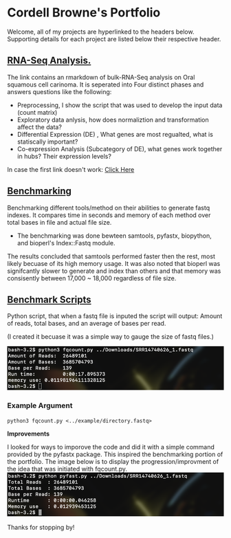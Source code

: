 # Cordell Browne's Portfolio

Welcome, all of my projects are hyperlinked to the headers below. Supporting details for each project are listed below their respective header.

## [RNA-Seq Analysis.](https://c0rd3ll.github.io/RNAseq/)
The link contains an rmarkdown of bulk-RNA-Seq analysis on Oral squamous cell carinoma. It is seperated into Four distinct phases and answers questions like the following: 

* Preprocessing, I show the script that was used to develop the input data (count matrix) 
* Exploratory data anlysis, how does normaliztion and transformation affect the data? 
* Differential Expression (DE) , What genes are most regualted, what is statiscally important? 
* Co-expression Analysis (Subcategory of DE), what genes work together in hubs? Their expression levels? 


In case the first link doesn't work:  [Click Here](https://github.com/C0RD3LL/Portfolio/blob/main/RNA-seq.md)


## [Benchmarking](https://c0rd3ll.github.io/benchmark_page)
Benchmarking different tools/method on their abilities to generate fastq indexes. It compares time in seconds and memory of each method over total bases in file and actual file size.

* The benchmarking was done bewteen samtools, pyfastx, biopython, and bioperl's Index::Fastq module.

The results concluded that samtools performed faster then the rest, most likely becuase of its high memory usage. It was also noted that bioperl was signifcantly slower to generate and index than others and that memory was consisently between 17,000 ~ 18,000 regardless of file size.

## [Benchmark Scripts](https://github.com/C0RD3LL/Portfolio/tree/main/Benchmark%20scripts)
Python script, that when a fastq file is inputed the script will output: Amount of reads, total bases, and an average of bases per read.

(I created it becuase it was a simple way to gauge the size of fastq files.)


![alt text](https://github.com/C0RD3LL/Portfolio/blob/main/extra/Screen%20Shot%202022-01-07%20at%205.19.41%20PM.png)
### Example Argument
```
python3 fqcount.py <../example/directory.fastq>
```
**Improvements**

I looked for ways to imporove the code and did it with a simple command provided by the pyfastx package. This inspired the benchmarking portion of the portfolio. The image below is to display the progression/improvment of the idea that was initiated with fqcount.py. 
![alt text](https://github.com/C0RD3LL/Portfolio/blob/main/extra/Screen%20Shot%202022-01-07%20at%205.19.54%20PM.png)


Thanks for stopping by!
